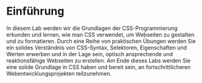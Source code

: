 # Einführung

In diesem Lab werden wir die Grundlagen der CSS-Programmierung erkunden und lernen, wie man CSS verwendet, um Webseiten zu gestalten und zu formatieren. Durch eine Reihe von praktischen Übungen werden Sie ein solides Verständnis von CSS-Syntax, Selektoren, Eigenschaften und Werten erwerben und in der Lage sein, optisch ansprechende und reaktionsfähige Webseiten zu erstellen. Am Ende dieses Labs werden Sie eine solide Grundlage in CSS haben und bereit sein, an fortschrittlicheren Webentwicklungsprojekten teilzunehmen.
